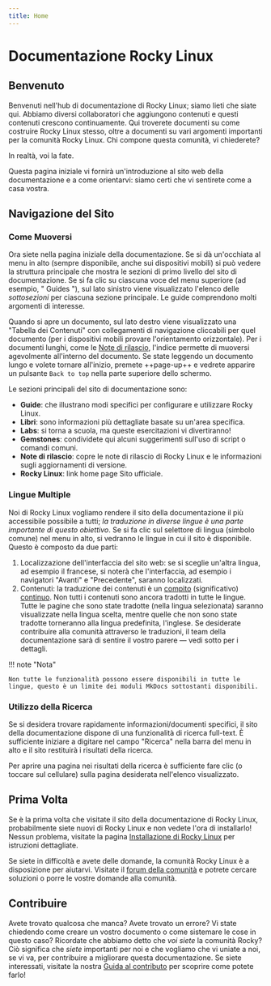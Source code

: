 ```yaml
---
title: Home
---
```


# Documentazione Rocky Linux

## Benvenuto

Benvenuti nell'hub di documentazione di Rocky Linux; siamo lieti che siate qui. Abbiamo diversi collaboratori che aggiungono contenuti e questi contenuti crescono continuamente. Qui troverete documenti su come costruire Rocky Linux stesso, oltre a documenti su vari argomenti importanti per la comunità Rocky Linux. Chi compone questa comunità, vi chiederete?

In realtà, voi la fate.

Questa pagina iniziale vi fornirà un'introduzione al sito web della documentazione e a come orientarvi: siamo certi che vi sentirete come a casa vostra.

## Navigazione del Sito

### Come Muoversi

Ora siete nella pagina iniziale della documentazione. Se si dà un'occhiata al menu in alto (sempre disponibile, anche sui dispositivi mobili) si può vedere la struttura principale che mostra le sezioni di primo livello del sito di documentazione. Se si fa clic su ciascuna voce del menu superiore (ad esempio, " Guides "), sul lato sinistro viene visualizzato l'elenco delle *sottosezioni* per ciascuna sezione principale. Le guide comprendono molti argomenti di interesse.

Quando si apre un documento, sul lato destro viene visualizzato una "Tabella dei Contenuti" con collegamenti di navigazione cliccabili per quel documento (per i dispositivi mobili provare l'orientamento orizzontale). Per i documenti lunghi, come le [Note di rilascio](release_notes/8_8.md), l'indice permette di muoversi agevolmente all'interno del documento. Se state leggendo un documento lungo e volete tornare all'inizio, premete ++page-up++ e vedrete apparire un pulsante `Back to top` nella parte superiore dello schermo.

Le sezioni principali del sito di documentazione sono:

* **Guide**: che illustrano modi specifici per configurare e utilizzare Rocky Linux.
* **Libri**: sono informazioni più dettagliate basate su un'area specifica.
* **Labs**: si torna a scuola, ma queste esercitazioni vi divertiranno!
* **Gemstones**: condividete qui alcuni suggerimenti sull'uso di script o comandi comuni.
* **Note di rilascio**: copre le note di rilascio di Rocky Linux e le informazioni sugli aggiornamenti di versione.
* **Rocky Linux**: link home page Sito ufficiale.

### Lingue Multiple

Noi di Rocky Linux vogliamo rendere il sito della documentazione il più accessibile possibile a tutti; *la traduzione in diverse lingue è una parte importante di questo obiettivo*. Se si fa clic sul selettore di lingua (simbolo comune) nel menu in alto, si vedranno le lingue in cui il sito è disponibile. Questo è composto da due parti:

1. Localizzazione dell'interfaccia del sito web: se si sceglie un'altra lingua, ad esempio il francese, si noterà che l'interfaccia, ad esempio i navigatori "Avanti" e "Precedente", saranno localizzati.
1. Contenuti: la traduzione dei contenuti è un [compito](https://crowdin.com/project/rockydocs/activity-stream) (significativo) [continuo](https://crowdin.com/project/rockydocs). Non tutti i contenuti sono ancora tradotti in tutte le lingue. Tutte le pagine che sono state tradotte (nella lingua selezionata) saranno visualizzate nella lingua scelta, mentre quelle che non sono state tradotte torneranno alla lingua predefinita, l'inglese. Se desiderate contribuire alla comunità attraverso le traduzioni, il team della documentazione sarà di sentire il vostro parere — vedi sotto per i dettagli.

!!! note "Nota"

    Non tutte le funzionalità possono essere disponibili in tutte le lingue, questo è un limite dei moduli MkDocs sottostanti disponibili.

### Utilizzo della Ricerca

Se si desidera trovare rapidamente informazioni/documenti specifici, il sito della documentazione dispone di una funzionalità di ricerca full-text. È sufficiente iniziare a digitare nel campo "Ricerca" nella barra del menu in alto e il sito restituirà i risultati della ricerca.

Per aprire una pagina nei risultati della ricerca è sufficiente fare clic (o toccare sul cellulare) sulla pagina desiderata nell'elenco visualizzato.

## Prima Volta

Se è la prima volta che visitate il sito della documentazione di Rocky Linux, probabilmente siete nuovi di Rocky Linux e non vedete l'ora di installarlo! Nessun problema, visitate la pagina [Installazione di Rocky Linux](guides/installation.md) per istruzioni dettagliate.

Se siete in difficoltà e avete delle domande, la comunità Rocky Linux è a disposizione per aiutarvi. Visitate il [forum della comunità](https://forums.rockylinux.org) e potrete cercare soluzioni o porre le vostre domande alla comunità.

## Contribuire

Avete trovato qualcosa che manca? Avete trovato un errore? Vi state chiedendo come creare un vostro documento o come sistemare le cose in questo caso? Ricordate che abbiamo detto che *voi siete* la comunità Rocky? Ciò significa che *siete* importanti per noi e che vogliamo che vi uniate a noi, se vi va, per contribuire a migliorare questa documentazione. Se siete interessati, visitate la nostra [Guida al contributo](https://github.com/rocky-linux/documentation/blob/main/README.md) per scoprire come potete farlo!
